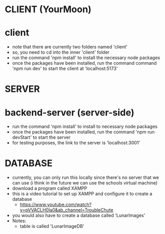 CLIENT (YourMoon)
=================================================
# client
 - note that there are currently two folders named 'client'
 - so, you need to cd into the inner 'client' folder
 - run the command 'npm install' to install the necessary node packages
 - once the packages have been installed, run the command command 'npm run dev' to start the client at 'localhost:5173'

SERVER
=================================================
# backend-server (server-side)
 - run the command 'npm install' to install to necessary node packages
 - once the packages have been installed, run the command 'npm run devStart' to start the server
 - for testing purposes, the link to the server is 'localhost:3001'

DATABASE
=================================================
 - currently, you can only run this locally since there's no server that we can use (i think in the future we can use the schools virtual machine)
 - download a program called XAMPP
 - this is a video tutorial to set up XAMPP and configure it to create a database
    - https://www.youtube.com/watch?v=pVVACLH0la0&ab_channel=TroubleChute
 - you would also have to create a database called 'LunarImages'
 - Notes:
    - table is called 'LunarImageDB'
